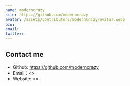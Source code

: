 ```yaml
---
name: moderncrazy
site: https://github.com/moderncrazy
avatar: /assets/contributors/moderncrazy/avatar.webp
bio:
email:
twitter:
---
```


## Contact me

- Github: <https://github.com/moderncrazy>
- Email：<>
- Website: <>
